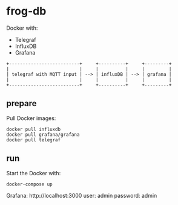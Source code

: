 # frog-db

Docker with:
- Telegraf
- InfluxDB
- Grafana


```
+--------------------------+     +----------+     +---------+
|                          |     |          |     |         |
| telegraf with MQTT input | --> | influxDB | --> | grafana |
|                          |     |          |     |         |
+--------------------------+     +----------+     +---------+
```

## prepare

Pull Docker images:

```
docker pull influxdb
docker pull grafana/grafana
docker pull telegraf
```

## run

Start the Docker with: 

```
docker-compose up
```

Grafana: http://localhost:3000 
user: admin
password: admin
